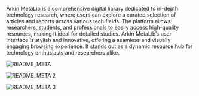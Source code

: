 Arkin MetaLib is a comprehensive digital library dedicated to in-depth technology research, where users can explore a curated selection of articles and reports across various tech fields. The platform allows researchers, students, and professionals to easily access high-quality resources, making it ideal for detailed studies. Arkin MetaLib’s user interface is stylish and innovative, offering a seamless and visually engaging browsing experience. 
It stands out as a dynamic resource hub for technology enthusiasts and researchers alike.

![README_META](https://github.com/user-attachments/assets/82453d75-9ca0-4359-8ec6-f4cb94626971)

![README_META 2](https://github.com/user-attachments/assets/4ab3601c-6e9a-4f91-af9b-1c9eac0ded5e)

![README_META 3](https://github.com/user-attachments/assets/e445aa46-0002-41c4-b1e3-dbac98e45691)
